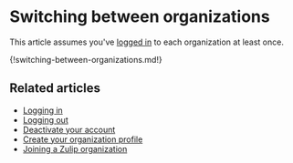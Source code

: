 # Switching between organizations

This article assumes you've [logged in](/help/logging-in) to each organization at least once.

{!switching-between-organizations.md!}

## Related articles

* [Logging in](logging-in)
* [Logging out](logging-out)
* [Deactivate your account](deactivate-your-account)
* [Create your organization profile](create-your-organization-profile)
* [Joining a Zulip organization](/help/join-a-zulip-organization)
